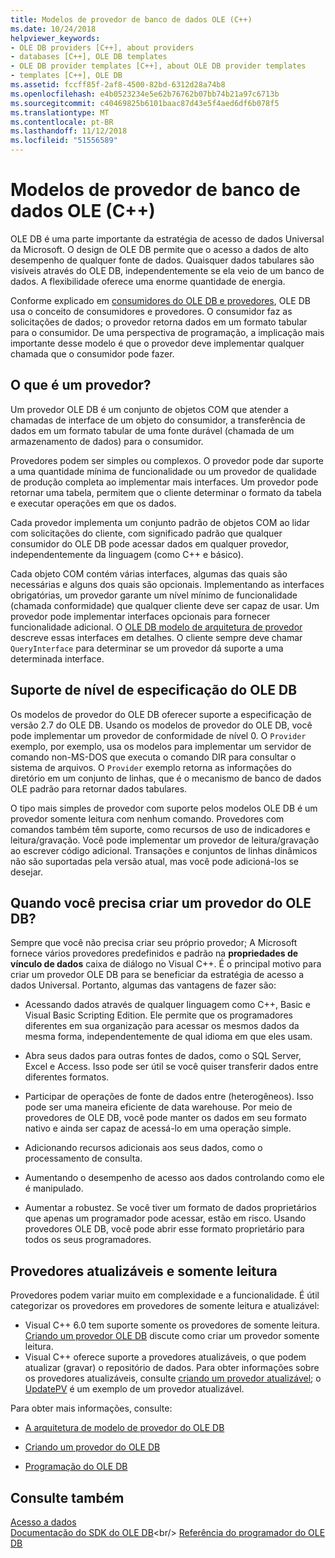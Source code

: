 ```yaml
---
title: Modelos de provedor de banco de dados OLE (C++)
ms.date: 10/24/2018
helpviewer_keywords:
- OLE DB providers [C++], about providers
- databases [C++], OLE DB templates
- OLE DB provider templates [C++], about OLE DB provider templates
- templates [C++], OLE DB
ms.assetid: fccff85f-2af8-4500-82bd-6312d28a74b8
ms.openlocfilehash: e4b0523234e5e62b76762b07bb74b21a97c6713b
ms.sourcegitcommit: c40469825b6101baac87d43e5f4aed6df6b078f5
ms.translationtype: MT
ms.contentlocale: pt-BR
ms.lasthandoff: 11/12/2018
ms.locfileid: "51556589"
---
```

# <a name="ole-db-provider-templates-c"></a>Modelos de provedor de banco de dados OLE (C++)

OLE DB é uma parte importante da estratégia de acesso de dados Universal da Microsoft. O design de OLE DB permite que o acesso a dados de alto desempenho de qualquer fonte de dados. Quaisquer dados tabulares são visíveis através do OLE DB, independentemente se ela veio de um banco de dados. A flexibilidade oferece uma enorme quantidade de energia.

Conforme explicado em [consumidores do OLE DB e provedores](../../data/oledb/ole-db-consumers-and-providers.md), OLE DB usa o conceito de consumidores e provedores. O consumidor faz as solicitações de dados; o provedor retorna dados em um formato tabular para o consumidor. De uma perspectiva de programação, a implicação mais importante desse modelo é que o provedor deve implementar qualquer chamada que o consumidor pode fazer.

## <a name="what-is-a-provider"></a>O que é um provedor?

Um provedor OLE DB é um conjunto de objetos COM que atender a chamadas de interface de um objeto do consumidor, a transferência de dados em um formato tabular de uma fonte durável (chamada de um armazenamento de dados) para o consumidor.

Provedores podem ser simples ou complexos. O provedor pode dar suporte a uma quantidade mínima de funcionalidade ou um provedor de qualidade de produção completa ao implementar mais interfaces. Um provedor pode retornar uma tabela, permitem que o cliente determinar o formato da tabela e executar operações em que os dados.

Cada provedor implementa um conjunto padrão de objetos COM ao lidar com solicitações do cliente, com significado padrão que qualquer consumidor do OLE DB pode acessar dados em qualquer provedor, independentemente da linguagem (como C++ e básico).

Cada objeto COM contém várias interfaces, algumas das quais são necessárias e alguns dos quais são opcionais. Implementando as interfaces obrigatórias, um provedor garante um nível mínimo de funcionalidade (chamada conformidade) que qualquer cliente deve ser capaz de usar. Um provedor pode implementar interfaces opcionais para fornecer funcionalidade adicional. O [OLE DB modelo de arquitetura de provedor](../../data/oledb/ole-db-provider-template-architecture.md) descreve essas interfaces em detalhes. O cliente sempre deve chamar `QueryInterface` para determinar se um provedor dá suporte a uma determinada interface.

## <a name="ole-db-specification-level-support"></a>Suporte de nível de especificação do OLE DB

Os modelos de provedor do OLE DB oferecer suporte a especificação de versão 2.7 do OLE DB. Usando os modelos de provedor do OLE DB, você pode implementar um provedor de conformidade de nível 0. O `Provider` exemplo, por exemplo, usa os modelos para implementar um servidor de comando non-MS-DOS que executa o comando DIR para consultar o sistema de arquivos. O `Provider` exemplo retorna as informações do diretório em um conjunto de linhas, que é o mecanismo de banco de dados OLE padrão para retornar dados tabulares.

O tipo mais simples de provedor com suporte pelos modelos OLE DB é um provedor somente leitura com nenhum comando. Provedores com comandos também têm suporte, como recursos de uso de indicadores e leitura/gravação. Você pode implementar um provedor de leitura/gravação ao escrever código adicional. Transações e conjuntos de linhas dinâmicos não são suportadas pela versão atual, mas você pode adicioná-los se desejar.

## <a name="when-do-you-need-to-create-an-ole-db-provider"></a>Quando você precisa criar um provedor do OLE DB?

Sempre que você não precisa criar seu próprio provedor; A Microsoft fornece vários provedores predefinidos e padrão na **propriedades de vínculo de dados** caixa de diálogo no Visual C++. É o principal motivo para criar um provedor OLE DB para se beneficiar da estratégia de acesso a dados Universal. Portanto, algumas das vantagens de fazer são:

- Acessando dados através de qualquer linguagem como C++, Basic e Visual Basic Scripting Edition. Ele permite que os programadores diferentes em sua organização para acessar os mesmos dados da mesma forma, independentemente de qual idioma em que eles usam.

- Abra seus dados para outras fontes de dados, como o SQL Server, Excel e Access. Isso pode ser útil se você quiser transferir dados entre diferentes formatos.

- Participar de operações de fonte de dados entre (heterogêneos). Isso pode ser uma maneira eficiente de data warehouse. Por meio de provedores de OLE DB, você pode manter os dados em seu formato nativo e ainda ser capaz de acessá-lo em uma operação simple.

- Adicionando recursos adicionais aos seus dados, como o processamento de consulta.

- Aumentando o desempenho de acesso aos dados controlando como ele é manipulado.

- Aumentar a robustez. Se você tiver um formato de dados proprietários que apenas um programador pode acessar, estão em risco. Usando provedores OLE DB, você pode abrir esse formato proprietário para todos os seus programadores.

## <a name="read-only-and-updatable-providers"></a>Provedores atualizáveis e somente leitura

Provedores podem variar muito em complexidade e a funcionalidade. É útil categorizar os provedores em provedores de somente leitura e atualizável:

- Visual C++ 6.0 tem suporte somente os provedores de somente leitura. [Criando um provedor OLE DB](../../data/oledb/creating-an-ole-db-provider.md) discute como criar um provedor somente leitura.
- Visual C++ oferece suporte a provedores atualizáveis, o que podem atualizar (gravar) o repositório de dados. Para obter informações sobre os provedores atualizáveis, consulte [criando um provedor atualizável](../../data/oledb/creating-an-updatable-provider.md); o [UpdatePV](https://github.com/Microsoft/VCSamples/tree/master/VC2010Samples/ATL/OLEDB/Provider/UPDATEPV) é um exemplo de um provedor atualizável.

Para obter mais informações, consulte:

- [A arquitetura de modelo de provedor do OLE DB](../../data/oledb/ole-db-provider-template-architecture.md)

- [Criando um provedor do OLE DB](../../data/oledb/creating-an-ole-db-provider.md)

- [Programação do OLE DB](../../data/oledb/ole-db-programming.md)

## <a name="see-also"></a>Consulte também

[Acesso a dados](../data-access-in-cpp.md)<br/>
[Documentação do SDK do OLE DB](https://docs.microsoft.com/previous-versions/windows/desktop/ms722784(v=vs.85))<br/>
[Referência do programador do OLE DB](/sql/connect/oledb/ole-db/oledb-driver-for-sql-server-programming)<br/>

